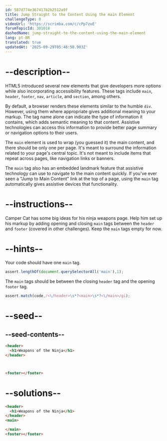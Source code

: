 ```yaml
---
id: 587d774e367417b2b2512a9f
title: Jump Straight to the Content Using the main Element
challengeType: 0
videoUrl: 'https://scrimba.com/c/cPp7zuE'
forumTopicId: 301018
dashedName: jump-straight-to-the-content-using-the-main-element
lang: pt-BR
translated: true
updatedAt: '2025-09-29T05:48:58.903Z'
---
```


# --description--

HTML5 introduced several new elements that give developers more options while also incorporating accessibility features. These tags include `main`, `header`, `footer`, `nav`, `article`, and `section`, among others.

By default, a browser renders these elements similar to the humble `div`. However, using them where appropriate gives additional meaning to your markup. The tag name alone can indicate the type of information it contains, which adds semantic meaning to that content. Assistive technologies can access this information to provide better page summary or navigation options to their users.

The `main` element is used to wrap (you guessed it) the main content, and there should be only one per page. It's meant to surround the information related to your page's central topic. It's not meant to include items that repeat across pages, like navigation links or banners.

The `main` tag also has an embedded landmark feature that assistive technology can use to navigate to the main content quickly. If you've ever seen a "Jump to Main Content" link at the top of a page, using the `main` tag automatically gives assistive devices that functionality.

# --instructions--

Camper Cat has some big ideas for his ninja weapons page. Help him set up his markup by adding opening and closing `main` tags between the `header` and `footer` (covered in other challenges). Keep the `main` tags empty for now.

# --hints--

Your code should have one `main` tag.

```js
assert.lengthOf(document.querySelectorAll('main'),1);
```

The `main` tags should be between the closing `header` tag and the opening `footer` tag.

```js
assert.match(code,/<\/header>\s*?<main>\s*?<\/main>/gi);
```

# --seed--

## --seed-contents--

```html
<header>
  <h1>Weapons of the Ninja</h1>
</header>



<footer></footer>
```

# --solutions--

```html
<header>
  <h1>Weapons of the Ninja</h1>
</header>
<main>

</main>
<footer></footer>
```

